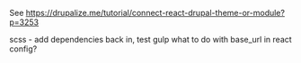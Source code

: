 See https://drupalize.me/tutorial/connect-react-drupal-theme-or-module?p=3253

scss - add dependencies back in, test gulp 
what to do with base_url in react config?